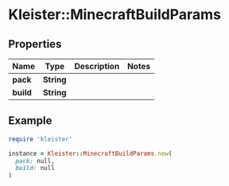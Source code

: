 # Kleister::MinecraftBuildParams

## Properties

| Name | Type | Description | Notes |
| ---- | ---- | ----------- | ----- |
| **pack** | **String** |  |  |
| **build** | **String** |  |  |

## Example

```ruby
require 'kleister'

instance = Kleister::MinecraftBuildParams.new(
  pack: null,
  build: null
)
```

